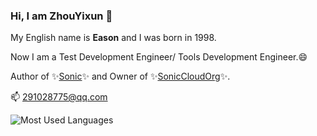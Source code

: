 ### Hi, I am **ZhouYixun** 👋

My English name is **Eason** and I was born in 1998.

Now I am a Test Development Engineer/ Tools Development Engineer.😄

Author of ✨[Sonic](https://sonic-cloud.gitee.io)✨ and Owner of ✨[SonicCloudOrg](https://github.com/SonicCloudOrg)✨.

📫 <291028775@qq.com>

![Most Used Languages](https://github-readme-stats.vercel.app/api/top-langs/?username=ZhouYixun&orgs=SonicCloudOrg&theme=bright&layout=compact)

